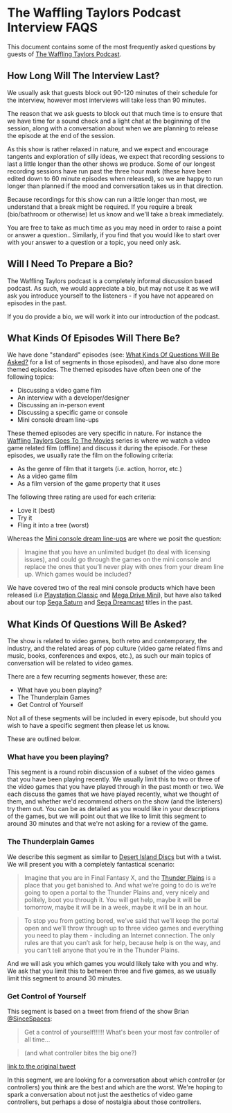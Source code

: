 # The Waffling Taylors Podcast Interview FAQS

This document contains some of the most frequently asked questions by guests of [The Waffling Taylors Podcast](https://wafflingtaylors.rocks).

## How Long Will The Interview Last?

We usually ask that guests block out 90-120 minutes of their schedule for the interview, however most interviews will take less than 90 minutes.

The reason that we ask guests to block out that much time is to ensure that we have time for a sound check and a light chat at the beginning of the session, along with a conversation about when we are planning to release the episode at the end of the session.

As this show is rather relaxed in nature, and we expect and encourage tangents and exploration of silly ideas, we expect that recording sessions to last a little longer than the other shows we produce. Some of our longest recording sessions have run past the three hour mark (these have been edited down to 60 minute episodes when released), so we are happy to run longer than planned if the mood and conversation takes us in that direction.

Because recordings for this show can run a little longer than most, we understand that a break might be required. If you require a break (bio/bathroom or otherwise) let us know and we'll take a break immediately.

You are free to take as much time as you may need in order to raise a point or answer a question.. Similarly, if you find that you would like to start over with your answer to a question or a topic, you need only ask.

## Will I Need To Prepare a Bio?

The Waffling Taylors podcast is a completely informal discussion based podcast. As such, we would appreciate a bio, but may not use it as we will ask you introduce yourself to the listeners - if you have not appeared on episodes in the past.

If you do provide a bio, we will work it into our introduction of the podcast.

## What Kinds Of Episodes Will There Be?

We have done "standard" episodes (see: [What Kinds Of Questions Will Be Asked?](#what-kinds-of-questions-will-be-asked) for a list of segments in those episodes), and have also done more themed episodes. The themed episodes have often been one of the following topics:

- Discussing a video game film
- An interview with a developer/designer
- Discussing an in-person event
- Discussing a specific game or console
- Mini console dream line-ups

These themed episodes are very specific in nature. For instance the [Waffling Taylors Goes To The Movies](https://wafflingtaylors.rocks/categories/waffle-movies/) series is where we watch a video game related film (offline) and discuss it during the episode. For these episodes, we usually rate the film on the following criteria:

- As the genre of film that it targets (i.e. action, horror, etc.)
- As a video game film
- As a film version of the game property that it uses

The following three rating are used for each criteria:

- Love it (best)
- Try it
- Fling it into a tree (worst)

Whereas the [Mini console dream line-ups](https://wafflingtaylors.rocks/mini-console-dream-line-ups/) are where we posit the question:

> Imagine that you have an unlimited budget (to deal with licensing issues), and could go through the games on the mini console and replace the ones that you’ll never play with ones from your dream line up. Which games would be included?

We have covered two of the real mini console products which have been released (i.e [Playstation Classic](https://wafflingtaylors.rocks/mini-console-dream-line-ups/playstation-classic/) and [Mega Drive Mini](https://wafflingtaylors.rocks/mini-console-dream-line-ups/mega-drive/)), but have also talked about our top [Sega Saturn](https://wafflingtaylors.rocks/2018/06/22/time-cast-pod-machine-part-three/) and [Sega Dreamcast](https://wafflingtaylors.rocks/2020/03/27/dreamcast-year-one-with-andrew-dickinson/) titles in the past.

## What Kinds Of Questions Will Be Asked?

The show is related to video games, both retro and contemporary, the industry, and the related areas of pop culture (video game related films and music, books, conferences and expos, etc.), as such our main topics of conversation will be related to video games.

There are a few recurring segments however, these are:

- What have you been playing?
- The Thunderplain Games
- Get Control of Yourself

Not all of these segments will be included in every episode, but should you wish to have a specific segment then please let us know.

These are outlined below.

### What have you been playing?

This segment is a round robin discussion of a subset of the video games that you have been playing recently. We usually limit this to two or three of the video games that you have played through in the past month or two. We each discuss the games that we have played recently, what we thought of them, and whether we'd recommend others on the show (and the listeners) try them out. You can be as detailed as you would like in your descriptions of the games, but we will point out that we like to limit this segment to around 30 minutes and that we're not asking for a review of the game.

### The Thunderplain Games

We describe this segment as similar to [Desert Island Discs](https://en.wikipedia.org/wiki/Desert_Island_Discs) but with a twist. We will present you with a completely fantastical scenario:

> Imagine that you are in Final Fantasy X, and the [Thunder Plains](https://finalfantasy.fandom.com/wiki/Thunder_Plains_(Final_Fantasy_X)) is a place that you get banished to. And what we’re going to do is we’re going to open a portal to the Thunder Plains and, very nicely and politely, boot you through it. You will get help, maybe it will be tomorrow, maybe it will be in a week, maybe it will be in an hour.

> To stop you from getting bored, we’ve said that we’ll keep the portal open and we’ll throw through up to three video games and everything you need to play them - including an Internet connection. The only rules are that you can’t ask for help, because help is on the way, and you can’t tell anyone that you’re in the Thunder Plains.

And we will ask you which games you would likely take with you and why. We ask that you limit this to between three and five games, as we usually limit this segment to around 30 minutes.

### Get Control of Yourself

This segment is based on a tweet from friend of the show Brian [@SinceSpaces](https://twitter.com/sincespacies):

> Get a control of yourself!!!!!! What's been your most fav controller of all time...

> (and what controller bites the big one?)

[link to the original tweet](https://twitter.com/sincespacies/status/1012328593630773248)

In this segment, we are looking for a conversation about which controller (or controllers) you think are the best and which are the worst. We're hoping to spark a conversation about not just the aesthetics of video game controllers, but perhaps a dose of nostalgia about those controllers.
